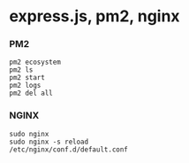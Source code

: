# express.js, pm2, nginx

### PM2

```
pm2 ecosystem
pm2 ls
pm2 start
pm2 logs
pm2 del all
```

### NGINX

```
sudo nginx
sudo nginx -s reload
/etc/nginx/conf.d/default.conf
```
